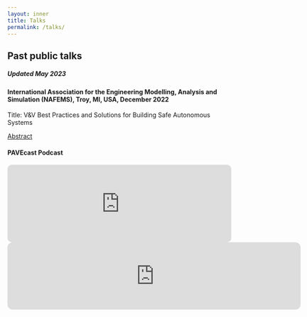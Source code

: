 ```yaml
---
layout: inner
title: Talks
permalink: /talks/
---
```

## Past public talks
##### _Updated May 2023_
#### International Association for the Engineering Modelling, Analysis and Simulation (NAFEMS), Troy, MI, USA, December 2022
Title: V&V Best Practices and Solutions for Building Safe Autonomous Systems

[Abstract](https://www.nafems.org/downloads/North_America/2022/nafems-auto-abstracts-combined-11-17-22.pdf)
#### PAVEcast Podcast
<iframe allow="autoplay *; encrypted-media *; fullscreen *; clipboard-write" frameborder="0" height="175" style="width:100%;max-width:660px;overflow:hidden;border-radius:10px;" sandbox="allow-forms allow-popups allow-same-origin allow-scripts allow-storage-access-by-user-activation allow-top-navigation-by-user-activation" src="https://embed.podcasts.apple.com/us/podcast/how-to-test-verify-and-validate-av-technology-with/id1603251772?i=1000582930685"></iframe>
<iframe style="border-radius:12px" src="https://open.spotify.com/embed/episode/4lbphnUTJV385oMIiNLRCq?utm_source=generator" width="660px" height="152" frameBorder="0" allowfullscreen="" allow="autoplay; clipboard-write; encrypted-media; fullscreen; picture-in-picture" loading="lazy"></iframe>
